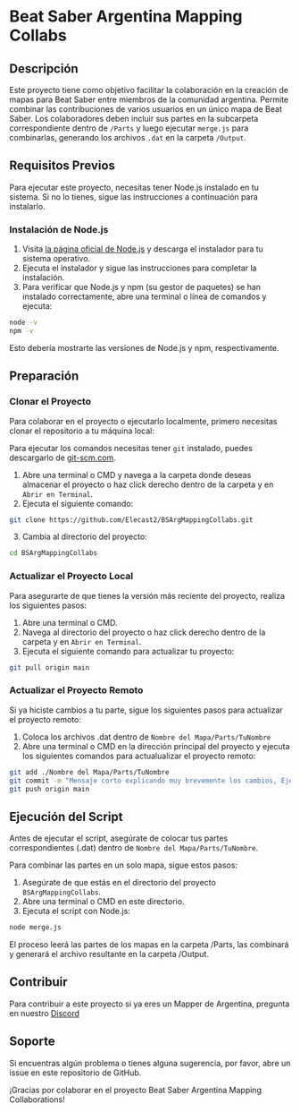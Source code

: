 # Beat Saber Argentina Mapping Collabs

## Descripción
Este proyecto tiene como objetivo facilitar la colaboración en la creación de mapas para Beat Saber entre miembros de la comunidad argentina. Permite combinar las contribuciones de varios usuarios en un único mapa de Beat Saber. Los colaboradores deben incluir sus partes en la subcarpeta correspondiente dentro de `/Parts` y luego ejecutar `merge.js` para combinarlas, generando los archivos `.dat` en la carpeta `/Output`.

## Requisitos Previos

Para ejecutar este proyecto, necesitas tener Node.js instalado en tu sistema. Si no lo tienes, sigue las instrucciones a continuación para instalarlo.

### Instalación de Node.js

1. Visita [la página oficial de Node.js](https://nodejs.org/) y descarga el instalador para tu sistema operativo.
2. Ejecuta el instalador y sigue las instrucciones para completar la instalación.
3. Para verificar que Node.js y npm (su gestor de paquetes) se han instalado correctamente, abre una terminal o línea de comandos y ejecuta:

```bash
node -v
npm -v
```
Esto debería mostrarte las versiones de Node.js y npm, respectivamente.

## Preparación

### Clonar el Proyecto

Para colaborar en el proyecto o ejecutarlo localmente, primero necesitas clonar el repositorio a tu máquina local:

Para ejecutar los comandos necesitas tener `git` instalado, puedes descargarlo de [git-scm.com](https://git-scm.com/).

1. Abre una terminal o CMD y navega a la carpeta donde deseas almacenar el proyecto o haz click derecho dentro de la carpeta y en `Abrir en Terminal`.
2. Ejecuta el siguiente comando:
```bash
git clone https://github.com/Elecast2/BSArgMappingCollabs.git
```
3. Cambia al directorio del proyecto:
```bash
cd BSArgMappingCollabs
```

### Actualizar el Proyecto Local

Para asegurarte de que tienes la versión más reciente del proyecto, realiza los siguientes pasos:

1. Abre una terminal o CMD.
2. Navega al directorio del proyecto o haz click derecho dentro de la carpeta y en `Abrir en Terminal`.
3. Ejecuta el siguiente comando para actualizar tu proyecto:
```bash
git pull origin main
```

### Actualizar el Proyecto Remoto

Si ya hiciste cambios a tu parte, sigue los siguientes pasos para actualizar el proyecto remoto:
1. Coloca los archivos .dat dentro de `Nombre del Mapa/Parts/TuNombre`
2. Abre una terminal o CMD en la dirección principal del proyecto y ejecuta los siguientes comandos para actualualizar el proyecto remoto:
```bash
git add ./Nombre del Mapa/Parts/TuNombre
git commit -m "Mensaje corto explicando muy brevemente los cambios, Ejemplo: Añadí mas paredes porque Derek me miro feo"
git push origin main
```

## Ejecución del Script

Antes de ejecutar el script, asegúrate de colocar tus partes correspondientes (.dat) dentro de `Nombre del Mapa/Parts/TuNombre`.

Para combinar las partes en un solo mapa, sigue estos pasos:

1. Asegúrate de que estás en el directorio del proyecto `BSArgMappingCollabs`.
2. Abre una terminal o CMD en este directorio.
3. Ejecuta el script con Node.js:
```bash
node merge.js
```
El proceso leerá las partes de los mapas en la carpeta /Parts, las combinará y generará el archivo resultante en la carpeta /Output.

## Contribuir
Para contribuir a este proyecto si ya eres un Mapper de Argentina, pregunta en nuestro [Discord](https://discord.gg/vrargentina)

## Soporte
Si encuentras algún problema o tienes alguna sugerencia, por favor, abre un issue en este repositorio de GitHub.

¡Gracias por colaborar en el proyecto Beat Saber Argentina Mapping Collaborations!
